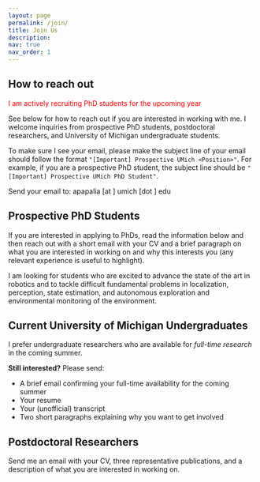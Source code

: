 ```yaml
---
layout: page
permalink: /join/
title: Join Us
description:
nav: true
nav_order: 1
---
```


## How to reach out

<span style="color:red;"> I am actively recruiting PhD students for the upcoming year </span>

See below for how to reach out if you are interested in working with me. I
welcome inquiries from prospective PhD students, postdoctoral researchers, and
University of Michigan undergraduate students.

To make sure I see your email, please make the subject line of your
email should follow the format
`"[Important] Prospective UMich <Position>"`.
For example, if you are a prospective PhD student, the subject line should be
`"[Important] Prospective UMich PhD Student"`.

Send your email to: apapalia [at ] umich [dot ] edu

## Prospective PhD Students

If you are interested in applying to PhDs, read the information below and then
reach out with a short email with your CV and a brief paragraph on what you are
interested in working on and why this interests you (any relevant experience is
useful to highlight).

I am looking for students who are excited to advance the state of the art in
robotics and to tackle difficult fundamental problems in localization,
perception, state estimation, and autonomous exploration and environmental
monitoring of the environment.

<!--
A short (and incomplete) list of topics that I am excited about includes:
- **Localization and navigation (SLAM)** -- specifically, I am interested in
  long-term, low-cost navigation. We want to build smarter robotic systems that
  intelligently fuse information from a combination of sensors in ways that are
  more robust and reliable than existing systems.
- **Long-term autonomy in challenging environments** -- developing
  algorithms that allow robots to operate independently for long periods of time
  in difficult conditions.
- **Field robotics** -- developing systems that can operate in challenging and
  remote environments, with a particular focus on underwater systems.
- **Adaptive sampling and exploration** -- developing algorithms that allow robots
  to make intelligent decisions about where to go and what to measure in order
  to maximize the information gained (with a focus on environmental monitoring).
- **Merging machine learning and model-based robotic systems** -- finding
  effective ways to combine data-driven and model-based approaches to leverage
  the strengths of both.
- **Algorithms with provable performance guarantees** -- building systems
  that are robust to noise, uncertainty, outliers, and other practical challenges.
- **Learned sensor models** -- developing algorithms that can learn the
  characteristics of sensors and use this information to improve the performance
  of robotic systems.

The common thread in all of these topics is that advances in these directions
will lead to serious improvements in what robots can do in the wild, allowing
for people to apply robotics to solve important problems in the world. My
underlying motivation is developing robots that allow us to better understand
the natural world, but the technologies we work on are fundamental tools in robotics
and are relevant anytime we want to deploy robots in the real world. -->

## Current University of Michigan Undergraduates

I prefer undergraduate researchers who are available for *full-time
research* in the coming summer.

**Still interested?** Please send:
- A brief email confirming your full-time availability for the coming summer
- Your resume
- Your (unofficial) transcript
- Two short paragraphs explaining why you want to get involved

## Postdoctoral Researchers

Send me an email with your CV, three representative publications, and a
description of what you are interested in working on.
